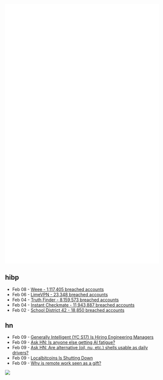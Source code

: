 ![Metrics](https://raw.githubusercontent.com/phixion/phixion/master/metrics.svg)

## hibp

<!--
for https://github.com/phixion/phixion/blob/main/.github/workflows/feeds.yml
-->
<!--START_SECTION:haveibeenpwnd-->
- Feb 08 - [Weee - 1,117,405 breached accounts](https://haveibeenpwned.com/PwnedWebsites#Weee)
- Feb 06 - [LimeVPN - 23,348 breached accounts](https://haveibeenpwned.com/PwnedWebsites#LimeVPN)
- Feb 04 - [Truth Finder - 8,159,573 breached accounts](https://haveibeenpwned.com/PwnedWebsites#TruthFinder)
- Feb 04 - [Instant Checkmate - 11,943,887 breached accounts](https://haveibeenpwned.com/PwnedWebsites#InstantCheckmate)
- Feb 02 - [School District 42 - 18,850 breached accounts](https://haveibeenpwned.com/PwnedWebsites#SchoolDistrict42)
<!--END_SECTION:haveibeenpwnd-->

## hn

<!--
for https://github.com/phixion/phixion/blob/main/.github/workflows/feeds.yml
-->
<!--START_SECTION:hn-->
- Feb 09 - [Generally Intelligent (YC S17) Is Hiring Engineering Managers](https://news.ycombinator.com/item?id=34722685)
- Feb 09 - [Ask HN: Is anyone else getting AI fatigue?](https://news.ycombinator.com/item?id=34722220)
- Feb 09 - [Ask HN: Are alternative (oil, nu, etc.) shells usable as daily drivers?](https://news.ycombinator.com/item?id=34722208)
- Feb 09 - [Localbitcoins Is Shutting Down](https://localbitcoins.com/service_closure/)
- Feb 09 - [Why is remote work seen as a gift?](https://cdoyle.me/2023/02/08/why-is-remote-work-seen-as-a-gift/)
<!--END_SECTION:hn-->

<!--
for https://yhype.me
-->
![](https://hit.yhype.me/github/profile?user_id=13013670)
